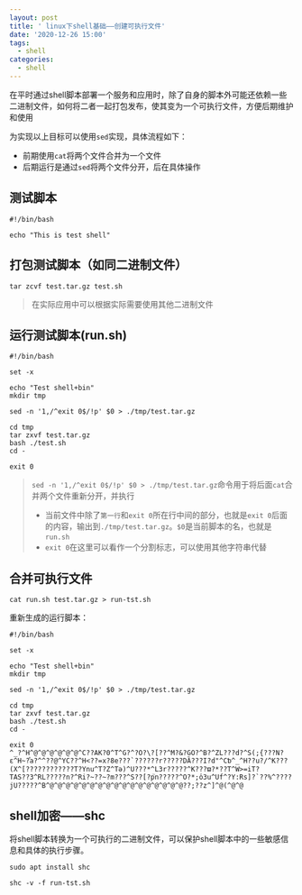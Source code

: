```yaml
---
layout: post
title: ' linux下shell基础——创建可执行文件'
date: '2020-12-26 15:00'
tags:
  - shell
categories:
  - shell
---
```


在平时通过shell脚本部署一个服务和应用时，除了自身的脚本外可能还依赖一些二进制文件，如何将二者一起打包发布，使其变为一个可执行文件，方便后期维护和使用

为实现以上目标可以使用`sed`实现，具体流程如下：
- 前期使用`cat`将两个文件合并为一个文件
- 后期运行是通过`sed`将两个文件分开，后在具体操作

<!--more-->

## 测试脚本

``` shell
#!/bin/bash

echo "This is test shell"
```

## 打包测试脚本（如同二进制文件）

``` shell
tar zcvf test.tar.gz test.sh
```
> 在实际应用中可以根据实际需要使用其他二进制文件


## 运行测试脚本(run.sh)

``` shell
#!/bin/bash

set -x

echo "Test shell+bin"
mkdir tmp

sed -n '1,/^exit 0$/!p' $0 > ./tmp/test.tar.gz

cd tmp
tar zxvf test.tar.gz
bash ./test.sh
cd -

exit 0
```

> `sed -n '1,/^exit 0$/!p' $0 > ./tmp/test.tar.gz`命令用于将后面`cat`合并两个文件重新分开，并执行
> - 当前文件中除了`第一行`和`exit 0`所在行中间的部分，也就是`exit 0`后面的内容，输出到`./tmp/test.tar.gz`。`$0`是当前脚本的名，也就是`run.sh`
> - `exit 0`在这里可以看作一个分割标志，可以使用其他字符串代替

## 合并可执行文件

``` shell
cat run.sh test.tar.gz > run-tst.sh
```

重新生成的运行脚本：
``` shell
#!/bin/bash

set -x

echo "Test shell+bin"
mkdir tmp

sed -n '1,/^exit 0$/!p' $0 > ./tmp/test.tar.gz

cd tmp
tar zxvf test.tar.gz
bash ./test.sh
cd -

exit 0                                                                                                                                                                                         
^_?^H^@^@^@^@^@^@^C??AK?0^T^G?^?O?\?[??^M?&?GO?^B?^ZL???d?^S(;{???N?ɛ^H~?֯a?^^??@^YC??^H<??=x?8e???`??????r?????DȀ???I?d"^Cƅ^_^H??u?/^K???(X^[????????????T?Ynu^T?Z^Tә)^U???*^L3r?????^K???ϖ?*??T^W>=iT?   
TAS??3^RL?????n?^Ri?~??~?m???^S??[?p֮n?????^O?*;o̕3u^Uf^?Y:Rs]?`??%^????jU?????^B^@^@^@^@^@^@^@^@^@^@^@^@^@^@^@^@^@??;??z^]^@(^@^@                                                                      
```

## shell加密——shc

将shell脚本转换为一个可执行的二进制文件，可以保护shell脚本中的一些敏感信息和具体的执行步骤。

``` shell
sudo apt install shc
```

``` shell
shc -v -f run-tst.sh
```
